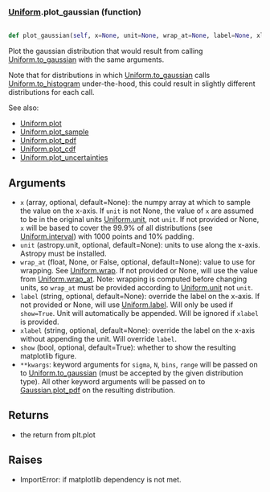 ### [Uniform](Uniform.md).plot_gaussian (function)


```py

def plot_gaussian(self, x=None, unit=None, wrap_at=None, label=None, xlabel=None, show=False, **kwargs)

```



Plot the gaussian distribution that would result from calling
[Uniform.to_gaussian](Uniform.to_gaussian.md) with the same arguments.

Note that for distributions in which [Uniform.to_gaussian](Uniform.to_gaussian.md) calls
[Uniform.to_histogram](Uniform.to_histogram.md) under-the-hood, this could result in slightly
different distributions for each call.

See also:

* [Uniform.plot](Uniform.plot.md)
* [Uniform.plot_sample](Uniform.plot_sample.md)
* [Uniform.plot_pdf](Uniform.plot_pdf.md)
* [Uniform.plot_cdf](Uniform.plot_cdf.md)
* [Uniform.plot_uncertainties](Uniform.plot_uncertainties.md)

Arguments
-----------
* `x` (array, optional, default=None): the numpy array at which to
    sample the value on the x-axis.  If `unit` is not None, the value
    of `x` are assumed to be in the original units [Uniform.unit](Uniform.unit.md),
    not `unit`.  If not provided or None, `x` will be based to cover
    the 99.9% of all distributions (see [Uniform.interval](Uniform.interval.md)) with 1000
    points and 10% padding.
* `unit` (astropy.unit, optional, default=None): units to use along
    the x-axis.  Astropy must be installed.
* `wrap_at` (float, None, or False, optional, default=None): value to
    use for wrapping.  See [Uniform.wrap](Uniform.wrap.md).  If not provided or None,
    will use the value from [Uniform.wrap_at](Uniform.wrap_at.md).  Note: wrapping is
    computed before changing units, so `wrap_at` must be provided
    according to [Uniform.unit](Uniform.unit.md) not `unit`.
* `label` (string, optional, default=None): override the label on the
    x-axis.  If not provided or None, will use [Uniform.label](Uniform.label.md).  Will
    only be used if `show=True`.  Unit will automatically be appended.
    Will be ignored if `xlabel` is provided.
* `xlabel` (string, optional, default=None): override the label on the
    x-axis without appending the unit.  Will override `label`.
* `show` (bool, optional, default=True): whether to show the resulting
    matplotlib figure.
* `**kwargs`: keyword arguments for `sigma`, `N`, `bins`, `range` will
    be passed on to [Uniform.to_gaussian](Uniform.to_gaussian.md) (must be accepted by the
    given distribution type).  All other keyword arguments will be passed
    on to [Gaussian.plot_pdf](Gaussian.plot_pdf.md) on the resulting distribution.

Returns
--------
* the return from plt.plot

Raises
--------
* ImportError: if matplotlib dependency is not met.


